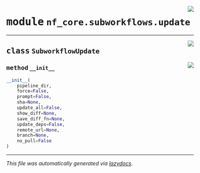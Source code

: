 <!-- markdownlint-disable -->

<a href="../../nf_core/subworkflows/update.py#L0"><img align="right" style="float:right;" src="https://img.shields.io/badge/-source-cccccc?style=flat-square"></a>

# <kbd>module</kbd> `nf_core.subworkflows.update`






---

<a href="../../nf_core/subworkflows/update.py#L4"><img align="right" style="float:right;" src="https://img.shields.io/badge/-source-cccccc?style=flat-square"></a>

## <kbd>class</kbd> `SubworkflowUpdate`




<a href="../../nf_core/subworkflows/update.py#L5"><img align="right" style="float:right;" src="https://img.shields.io/badge/-source-cccccc?style=flat-square"></a>

### <kbd>method</kbd> `__init__`

```python
__init__(
    pipeline_dir,
    force=False,
    prompt=False,
    sha=None,
    update_all=False,
    show_diff=None,
    save_diff_fn=None,
    update_deps=False,
    remote_url=None,
    branch=None,
    no_pull=False
)
```











---

_This file was automatically generated via [lazydocs](https://github.com/ml-tooling/lazydocs)._
